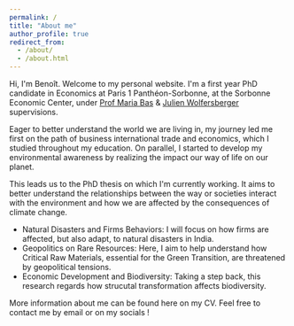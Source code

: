 ```yaml
---
permalink: /
title: "About me"
author_profile: true
redirect_from: 
  - /about/
  - /about.html
---
```


Hi, I'm Benoît. Welcome to my personal website. I'm a first year PhD candidate in Economics at Paris 1 Panthéon-Sorbonne, at the Sorbonne Economic Center, under [Prof Maria Bas](https://sites.google.com/site/basmaria80/) & [Julien Wolfersberger](https://julienwolfersberger.fr/) supervisions.

Eager to better understand the world we are living in, my journey led me first on the path of business international trade and economics, which I studied throughout my education. On parallel, I started to develop my environmental awareness by realizing the impact our way of life on our planet.

This leads us to the PhD thesis on which I'm currently working. It aims to better understand the relationships between the way or societies interact with the environment and how we are affected by the consequences of climate change. 
- Natural Disasters and Firms Behaviors: I will focus on how firms are affected, but also adapt, to natural disasters in India.
- Geopolitics on Rare Resources: Here, I aim to help understand how Critical Raw Materials, essential for the Green Transition, are threatened by geopolitical tensions.
- Economic Development and Biodiversity: Taking a step back, this research regards how strucutal transformation affects biodiversity.

More information about me can be found here on my CV. 
Feel free to contact me by email or on my socials !
